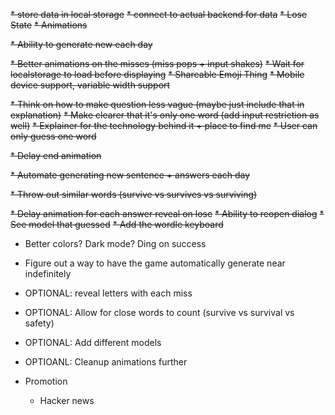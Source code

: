 ~~* store data in local storage~~
~~* connect to actual backend for data~~
~~* Lose State~~
~~* Animations~~

~~* Ability to generate new each day~~

~~* Better animations on the misses (miss pops + input shakes)~~
~~* Wait for localstorage to load before displaying~~
~~* Shareable Emoji Thing~~
~~* Mobile device support, variable width support~~

~~* Think on how to make question less vague (maybe just include that in explanation)~~
~~* Make clearer that it's only one word (add input restriction as well)~~
~~* Explainer for the technology behind it + place to find me~~
~~* User can only guess one word~~

~~* Delay end animation~~

~~* Automate generating new sentence + answers each day~~

~~* Throw out similar words (survive vs survives vs surviving)~~


~~* Delay animation for each answer reveal on lose~~
~~* Ability to reopen dialog~~
~~* See model that guessed~~
~~* Add the wordle keyboard~~
* Better colors? Dark mode? Ding on success
  
* Figure out a way to have the game automatically generate near indefinitely

* OPTIONAL: reveal letters with each miss
* OPTIONAL: Allow for close words to count (survive vs survival vs safety)
* OPTIONAL: Add different models
* OPTIOANL: Cleanup animations further

* Promotion
  * Hacker news

